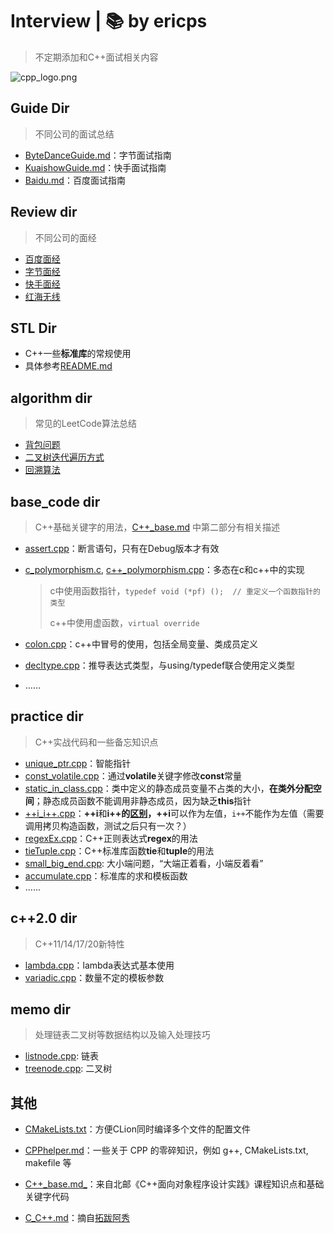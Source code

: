 # Interview | 📚 by ericps

> 不定期添加和C++面试相关内容

![cpp_logo.png](https://s2.loli.net/2022/07/06/Acvw3IJBZFTnmb6.png)



## Guide Dir

> 不同公司的面试总结

- [ByteDanceGuide.md](./Guide/ByteDanceGuide.md)：字节面试指南
- [KuaishowGuide.md](./Guide/KuaishowGuide.md)：快手面试指南
- [Baidu.md](./Guide/baiduGuide.md)：百度面试指南



## Review dir

> 不同公司的面经

- [百度面经](./review/baidu.md)
- [字节面经](./review/bytedance.md)
- [快手面经](./review/kuaishou.md)
- [红海无线](./review/redInfinity.md)



## STL Dir

- C++一些**标准库**的常规使用
- 具体参考[README.md](./STL)



## algorithm dir

> 常见的LeetCode算法总结

- [背包问题](./algorithm/backpack.md)
- [二叉树迭代遍历方式](./algorithm/二叉树迭代遍历.md)
- [回溯算法](./algorithm/回溯算法.md)



## base_code dir

> C++基础关键字的用法，[C++_base.md](./C++_base.md) 中第二部分有相关描述

- [assert.cpp](./base_code/assert.cpp)：断言语句，只有在Debug版本才有效

- [c_polymorphism.c](c_polymorphism.c), [c++_polymorphism.cpp](./base_code/c++_polymorphism.cpp)：多态在c和c++中的实现

  > c中使用函数指针，`typedef void (*pf) ();  // 重定义一个函数指针的类型`
  >
  > c++中使用虚函数，`virtual override`

- [colon.cpp](./base_code/colon.cpp)：c++中冒号的使用，包括全局变量、类成员定义

- [decltype.cpp](./base_code/decltype.cpp)：推导表达式类型，与using/typedef联合使用定义类型

- ……



## practice dir

> C++实战代码和一些备忘知识点

- [unique_ptr.cpp](./practice/unique_ptr_ex.cpp)：智能指针
- [const_volatile.cpp](./practice/const_volatile.cpp)：通过**volatile**关键字修改**const**常量
- [static_in_class.cpp](./practice/static_in_class.cpp)：类中定义的静态成员变量不占类的大小，**在类外分配空间**；静态成员函数不能调用非静态成员，因为缺乏**this**指针
- [++i_i++.cpp](./practice/++i_i++.cpp)：**++i**和**i++**的[区别](https://www.php.cn/csharp-article-443596.html)，**++i**可以作为左值，`i++`不能作为左值（需要调用拷贝构造函数，测试之后只有一次？）
- [regexEx.cpp](./practice/regexEx.cpp)：C++正则表达式**regex**的用法
- [tieTuple.cpp](./practice/tieTuple.cpp)：C++标准库函数**tie**和**tuple**的用法
- [small_big_end.cpp](./practice/small_big_end.cpp): 大小端问题，“大端正着看，小端反着看”
- [accumulate.cpp](./practice/accumulate.cpp)：标准库的求和模板函数
- ......


## c++2.0 dir

> C++11/14/17/20新特性

- [lambda.cpp](./c++2.0/lambda.cpp)：lambda表达式基本使用
- [variadic.cpp](./c++2.0/variadic.cpp)：数量不定的模板参数

  

## memo dir

> 处理链表二叉树等数据结构以及输入处理技巧

- [listnode.cpp](./memo/listnode.cpp): 链表
- [treenode.cpp](./memo/treenode.cpp): 二叉树

  

## 其他

- [CMakeLists.txt](./CMakeLists.txt)：方便CLion同时编译多个文件的配置文件
- [CPPhelper.md](./CPPhelper.md)：一些关于 CPP 的零碎知识，例如 g++, CMakeLists.txt, makefile 等
- [C++\_base.md_](./C++_base.md)：来自北邮《C++面向对象程序设计实践》课程知识点和基础关键字代码

- [C_C++.md](./C_C++.md)：摘自[拓跋阿秀](https://github.com/forthespada/InterviewGuide)

